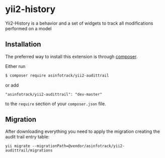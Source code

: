 # yii2-history
Yii2-History is a behavior and a set of widgets to track all modifications performed on a model


## Installation
The preferred way to install this extension is through [composer](http://getcomposer.org/download/).

Either run

```bash
$ composer require asinfotrack/yii2-audittrail
```

or add

```
"asinfotrack/yii2-audittrail": "dev-master"
```

to the `require` section of your `composer.json` file.


## Migration
	
After downloading everything you need to apply the migration creating the audit trail entry table:

	yii migrate --migrationPath=@vendor/asinfotrack/yii2-audittrail/migrations